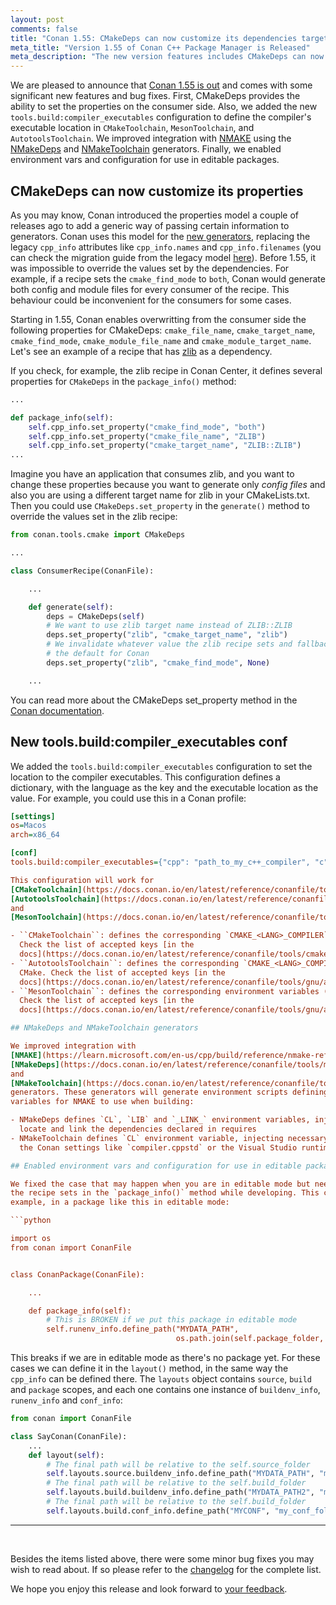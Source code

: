 ```yaml
---
layout: post
comments: false
title: "Conan 1.55: CMakeDeps can now customize its dependencies target names, files and types, new tools.build:compiler_executables conf, new NMakeDeps and NMakeToolchain integration, env-vars and conf enabled for editables"
meta_title: "Version 1.55 of Conan C++ Package Manager is Released" 
meta_description: "The new version features includes CMakeDeps can now customize its dependencies target names, files and types, new tools.build:compiler_executables conf and much more..."
---
```


We are pleased to announce that [Conan 1.55 is
out](https://github.com/conan-io/conan/releases/tag/1.55.0) and comes with some
significant new features and bug fixes. First, CMakeDeps provides the ability to set the
properties on the consumer side. Also, we added the new `tools.build:compiler_executables`
configuration to define the compiler's executable location in ``CMakeToolchain``,
``MesonToolchain``, and ``AutotoolsToolchain``. We improved integration with
[NMAKE](https://learn.microsoft.com/en-us/cpp/build/reference/nmake-reference) using the
[NMakeDeps](https://docs.conan.io/en/latest/reference/conanfile/tools/microsoft.html#nmakedeps)
and
[NMakeToolchain](https://docs.conan.io/en/latest/reference/conanfile/tools/microsoft.html#nmaketoolchain)
generators. Finally, we enabled environment vars and configuration for use in editable
packages.


## CMakeDeps can now customize its properties

As you may know, Conan introduced the properties model a couple of releases ago to add a
generic way of passing certain information to generators. Conan uses this model for the
[new generators](https://docs.conan.io/en/latest/reference/conanfile/tools.html),
replacing the legacy `cpp_info` attributes like `cpp_info.names` and `cpp_info.filenames`
(you can check the migration guide from the legacy model
[here](https://docs.conan.io/en/latest/migrating_to_2.0/properties.html)). Before 1.55, it
was impossible to override the values set by the dependencies. For example, if a recipe
sets the `cmake_find_mode` to `both`, Conan would generate both config and module files
for every consumer of the recipe. This behaviour could be inconvenient for the consumers
for some cases.

Starting in 1.55, Conan enables overwritting from the consumer side the following
properties for CMakeDeps: `cmake_file_name`, `cmake_target_name`, `cmake_find_mode`,
`cmake_module_file_name` and `cmake_module_target_name`. Let's see an example of a recipe
that has
[zlib](https://github.com/conan-io/conan-center-index/blob/master/recipes/zlib/all/conanfile.py)
as a dependency.

If you check, for example, the zlib recipe in Conan Center, it defines several properties
for ``CMakeDeps`` in the `package_info()` method:

```python
...

def package_info(self):
    self.cpp_info.set_property("cmake_find_mode", "both")
    self.cpp_info.set_property("cmake_file_name", "ZLIB")
    self.cpp_info.set_property("cmake_target_name", "ZLIB::ZLIB")
...

```

Imagine you have an application that consumes zlib, and you want to change these
properties because you want to generate only *config files* and also you are using a
different target name for zlib in your CMakeLists.txt. Then you could use
`CMakeDeps.set_property` in the `generate()` method to override the values set in the zlib
recipe:


```python
from conan.tools.cmake import CMakeDeps

...

class ConsumerRecipe(ConanFile):

    ...

    def generate(self):
        deps = CMakeDeps(self)
        # We want to use zlib target name instead of ZLIB::ZLIB
        deps.set_property("zlib", "cmake_target_name", "zlib")
        # We invalidate whatever value the zlib recipe sets and fallback to
        # the default for Conan
        deps.set_property("zlib", "cmake_find_mode", None)

    ...
```

You can read more about the CMakeDeps set_property method in the [Conan
documentation](https://docs.conan.io/en/latest/reference/conanfile/tools/cmake/cmakedeps.html#set-property).


## New tools.build:compiler_executables conf

We added the ``tools.build:compiler_executables`` configuration to set the location to the
compiler executables. This configuration defines a dictionary, with the language as the
key and the executable location as the value. For example, you could use this in a Conan
profile:

```ini
[settings]
os=Macos
arch=x86_64

[conf]
tools.build:compiler_executables={"cpp": "path_to_my_c++_compiler", "c": "path_to_my_c_compiler"}

This configuration will work for
[CMakeToolchain](https://docs.conan.io/en/latest/reference/conanfile/tools/cmake/cmaketoolchain.html),
[AutotoolsToolchain](https://docs.conan.io/en/latest/reference/conanfile/tools/gnu/autotoolstoolchain.html)
and
[MesonToolchain](https://docs.conan.io/en/latest/reference/conanfile/tools/meson/mesontoolchain.html):

- ``CMakeToolchain``: defines the corresponding `CMAKE_<LANG>_COMPILER` variable for CMake.
  Check the list of accepted keys [in the
  docs](https://docs.conan.io/en/latest/reference/conanfile/tools/cmake/cmaketoolchain.html#conf)
- ``AutotoolsToolchain``: defines the corresponding `CMAKE_<LANG>_COMPILER` variable for
  CMake. Check the list of accepted keys [in the
  docs](https://docs.conan.io/en/latest/reference/conanfile/tools/gnu/autotoolstoolchain.html#conf)
- ``MesonToolchain``: defines the corresponding environment variables (like `CC` or `CXX`
  Check the list of accepted keys [in the
  docs](https://docs.conan.io/en/latest/reference/conanfile/tools/gnu/autotoolstoolchain.html#conf)

## NMakeDeps and NMakeToolchain generators

We improved integration with
[NMAKE](https://learn.microsoft.com/en-us/cpp/build/reference/nmake-reference) via
[NMakeDeps](https://docs.conan.io/en/latest/reference/conanfile/tools/microsoft.html#nmakedeps)
and
[NMakeToolchain](https://docs.conan.io/en/latest/reference/conanfile/tools/microsoft.html#nmaketoolchain)
generators. These generators will generate environment scripts defining environment
variables for NMAKE to use when building:

- NMakeDeps defines `CL`, `LIB` and `_LINK_` environment variables, injecting necessary flags to
  locate and link the dependencies declared in requires
- NMakeToolchain defines `CL` environment variable, injecting necessary flags deduced from
  the Conan settings like `compiler.cppstd` or the Visual Studio runtime

## Enabled environment vars and configuration for use in editable packages

We fixed the case that may happen when you are in editable mode but need information that
the recipe sets in the `package_info()` method while developing. This can happen, for
example, in a package like this in editable mode:

```python

import os
from conan import ConanFile


class ConanPackage(ConanFile):

    ...

    def package_info(self):
        # This is BROKEN if we put this package in editable mode
        self.runenv_info.define_path("MYDATA_PATH", 
                                     os.path.join(self.package_folder, "my/data/path"))
```

This breaks if we are in editable mode as there's no package yet. For these cases we can
define it in the ``layout()`` method, in the same way the ``cpp_info`` can be defined
there. The ``layouts`` object contains ``source``, ``build`` and ``package`` scopes, and
each one contains one instance of ``buildenv_info``, ``runenv_info`` and ``conf_info``:

```python
from conan import ConanFile

class SayConan(ConanFile):
    ...
    def layout(self):
        # The final path will be relative to the self.source_folder
        self.layouts.source.buildenv_info.define_path("MYDATA_PATH", "my/source/data/path")
        # The final path will be relative to the self.build_folder
        self.layouts.build.buildenv_info.define_path("MYDATA_PATH2", "my/build/data/path")
        # The final path will be relative to the self.build_folder
        self.layouts.build.conf_info.define_path("MYCONF", "my_conf_folder")
```

---

<br>

Besides the items listed above, there were some minor bug fixes you may wish to read
about. If so please refer to the
[changelog](https://docs.conan.io/en/latest/changelog.html#nov-2022) for the complete
list.

We hope you enjoy this release and look forward to [your
feedback](https://github.com/conan-io/conan/issues).
